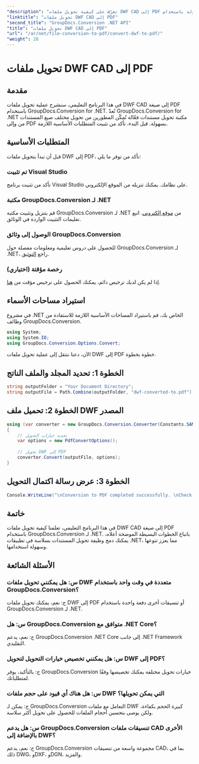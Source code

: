 ```yaml
---
"description": "تعرّف على كيفية تحويل ملفات DWF CAD إلى PDF بسهولة باستخدام GroupDocs.Conversion لـ .NET. اتبع دليلنا خطوة بخطوة لدمجها في تطبيقات .NET."
"linktitle": "تحويل ملفات DWF CAD إلى PDF"
"second_title": "GroupDocs.Conversion .NET API"
"title": "تحويل ملفات DWF CAD إلى PDF"
"url": "/ar/net/file-conversion-to-pdf/convert-dwf-to-pdf/"
"weight": 28
---
```


# تحويل ملفات DWF CAD إلى PDF

## مقدمة
في هذا البرنامج التعليمي، سنشرح عملية تحويل ملفات DWF CAD إلى صيغة PDF باستخدام GroupDocs.Conversion for .NET. تُعدّ GroupDocs.Conversion for .NET مكتبة تحويل مستندات فعّالة تُمكّن المطورين من تحويل مختلف صيغ المستندات من وإلى PDF بسهولة. قبل البدء، تأكد من تثبيت المتطلبات الأساسية اللازمة.
## المتطلبات الأساسية
قبل أن تبدأ بتحويل ملفات DWF إلى PDF، تأكد من توفر ما يلي:
### تم تثبيت Visual Studio
تأكد من تثبيت برنامج Visual Studio على نظامك. يمكنك تنزيله من الموقع الإلكتروني.
### مكتبة GroupDocs.Conversion لـ .NET
قم بتنزيل وتثبيت مكتبة GroupDocs.Conversion لـ .NET من [موقع إلكتروني](https://releases.groupdocs.com/conversion/net/). اتبع تعليمات التثبيت الواردة في الوثائق.
### الوصول إلى وثائق GroupDocs.Conversion
للحصول على دروس تعليمية ومعلومات مفصلة حول GroupDocs.Conversion لـ .NET، راجع [التوثيق](https://tutorials.groupdocs.com/conversion/net/).
### رخصة مؤقتة (اختياري)
إذا لم يكن لديك ترخيص دائم، يمكنك الحصول على ترخيص مؤقت من [هنا](https://purchase.groupdocs.com/temporary-license/).

## استيراد مساحات الأسماء
في مشروع .NET الخاص بك، قم باستيراد المساحات الأساسية اللازمة للاستفادة من وظائف GroupDocs.Conversion.

```csharp
using System;
using System.IO;
using GroupDocs.Conversion.Options.Convert;
```

الآن، دعنا ننتقل إلى عملية تحويل ملفات DWF إلى PDF خطوة بخطوة.
## الخطوة 1: تحديد المجلد والملف الناتج
```csharp
string outputFolder = "Your Document Directory";
string outputFile = Path.Combine(outputFolder, "dwf-converted-to.pdf");
```
## الخطوة 2: تحميل ملف DWF المصدر
```csharp
using (var converter = new GroupDocs.Conversion.Converter(Constants.SAMPLE_DWF))
{
    // تحديد خيارات التحويل
    var options = new PdfConvertOptions();
    
    // تحويل DWF إلى PDF
    converter.Convert(outputFile, options);
}
```
## الخطوة 3: عرض رسالة اكتمال التحويل
```csharp
Console.WriteLine("\nConversion to PDF completed successfully. \nCheck output in {0}", outputFolder);
```

## خاتمة
في هذا البرنامج التعليمي، تعلمنا كيفية تحويل ملفات DWF CAD إلى صيغة PDF باستخدام GroupDocs.Conversion لـ .NET. باتباع الخطوات البسيطة الموضحة أعلاه، يمكنك دمج وظيفة تحويل المستندات بسلاسة في تطبيقات .NET، مما يعزز تنوعها وسهولة استخدامها.
## الأسئلة الشائعة
### س: هل يمكنني تحويل ملفات DWF متعددة في وقت واحد باستخدام GroupDocs.Conversion؟
ج: نعم، يمكنك تحويل ملفات DWF إلى PDF أو تنسيقات أخرى دفعة واحدة باستخدام GroupDocs.Conversion لـ .NET.
### س: هل GroupDocs.Conversion متوافق مع .NET Core؟
ج: نعم، يدعم GroupDocs.Conversion .NET Core إلى جانب .NET Framework التقليدي.
### س: هل يمكنني تخصيص خيارات التحويل لتحويل DWF إلى PDF؟
ج: بالتأكيد، يوفر GroupDocs.Conversion خيارات تحويل مختلفة يمكنك تخصيصها وفقًا لمتطلباتك.
### س: هل هناك أي قيود على حجم ملفات DWF التي يمكن تحويلها؟
ج: يمكن لـ GroupDocs.Conversion التعامل مع ملفات DWF كبيرة الحجم بكفاءة، ولكن يوصى بتحسين أحجام الملفات للحصول على تحويل أكثر سلاسة.
### س: هل يدعم GroupDocs.Conversion تنسيقات ملفات CAD الأخرى بالإضافة إلى DWF؟
ج: نعم، يدعم GroupDocs.Conversion مجموعة واسعة من تنسيقات CAD، بما في ذلك DWG، وDXF، وDGN، والمزيد.